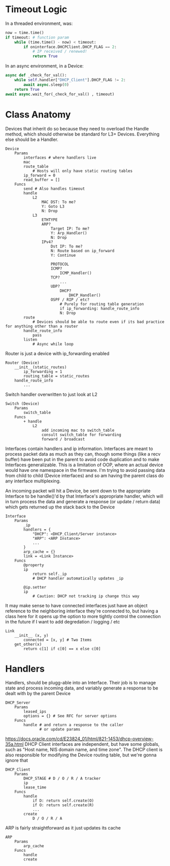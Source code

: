 # Timeout Logic
In a threaded environment, was:

```python
now = time.time()
if timeout: # function param
    while (time.time() - now) < timeout:
        if oninterface.DHCPClient.DHCP_FLAG == 2:
            # IP received / renewed!
            return True
```
In an async environment, in a Device:

```python
async def _check_for_val():
    while self.handler["DHCP_Client"].DHCP_FLAG != 2:
        await async.sleep(0)
    return True
await async.wait_for(_check_for_val() , timeout)
```

# Class Anatomy
Devices that inherit do so because they need to overload the Handle method, which should otherwise be standard for L3+ Devices. Everything else should be a Handler.


```
Device
    Params
        interfaces # where handlers live
        mac
        route_table
            # Hosts will only have static routing tables 
        ip_forward = 0
        read_buffer = []
    Funcs
        send # Also handles timeout
        handle
            L2
                MAC DST: To me?
                Y: Goto L3
                N: Drop
            L3
                ETHTYPE
                ARP?
                    Target IP: To me?
                    Y: Arp_Handler()
                    N: Drop
                IPv4?
                    Dst IP: To me? 
                    N: Route based on ip_forward
                    Y: Continue

                    PROTOCOL
                    ICMP?
                        ICMP_Handler()
                    TCP?
                        ...
                    UDP?
                        DHCP?
                            DHCP_Handler()
                    OSPF / RIP / etc?
                        # Purely for routing table generation
                        if ip_forwarding: handle_route_info
                        N: Drop
        route
            # Devices should be able to route even if its bad practice for anything other than a router
        handle_route_info
            pass
        listen
            # Async while loop
```
Router is just a device with ip_forwarding enabled
```
Router (Device)
    __init__(static_routes)
        ip_forwarding = 1
        routing_table = static_routes
    handle_route_info
        ...
```
Switch handler overwritten to just look at L2
```
Switch (Device)
    Params
        switch_table
    Funcs
        + handle
            L2
                add incoming mac to switch_table
                consult switch_table for forwarding
                forward / broadcast
```
Interfaces contain handlers and ip information. Interfaces are meant to process packet data as much as they can, though some things (like a recv buffer) have been put in the parent to avoid code duplication and to make Interfaces generalizable. This is a limitation of OOP, where an actual device would have one namespace in the firmware. I'm trying to avoid passing data from child to child (Device interfaces) and so am having the parent class do any interface multiplexing.

An incoming packet will hit a Device, be sent down to the appropriate Interface to be handle()'d by that Interface's appropriate handler, which will in turn process the data and generate a response (or update / return data) which gets returned up the stack back to the Device
```
Interface
    Params
        _ip
        handlers = {
            "DHCP": <DHCP_Client/Server instance>
            "ARP": <ARP Instance>
            ...
        }
        arp_cache = {}
        link = <Link Instance>
    Funcs
        @property
        ip
            return self._ip
            # DHCP handler automatically updates _ip

        @ip.setter
        ip
            # Caution: DHCP not tracking ip change this way
```
It may make sense to have connected interfaces just have an object reference to the neighboring interface they're connected to, but having a class here for it opens up the option to more tightly control the connection in the future if I want to add degredation / logging / etc
```
Link
    __init__ (x, y)
        connected = [x, y] # Two Items
    get_other(x)
        return c[1] if c[0] == x else c[0]
```

# Handlers
Handlers, should be plugg-able into an Interface. Their job is to manage state and process incoming data, and variably generate a response to be dealt with by the parent Device

```
DHCP_Server
    Params
        leased_ips
        options = {} # See RFC for server options
    Funcs
        handle # and return a response to the caller
               # or update params
```
https://docs.oracle.com/cd/E23824_01/html/821-1453/dhcp-overview-35a.html
DHCP Client interfaces are independent, but have some globals, such as "Host name, NIS domain name, and time zone". The DHCP client is also responsible for modifying the Device routing table, but we're gonna ignore that
```
DHCP_Client 
    Params
        DHCP_STAGE # D / O / R / A tracker
        ip
        lease_time
    Funcs
        handle
            if D: return self.create(O)
            if O: return self.create(R)
            ...
        create
            D / O / R / A
```
ARP is fairly straightforward as it just updates its cache
```
ARP
    Params
        arp_cache
    Funcs
        handle
        create
```